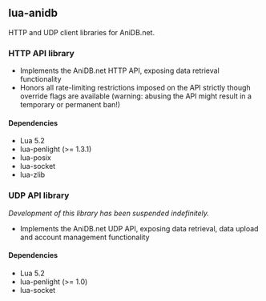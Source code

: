 ## lua-anidb

HTTP and UDP client libraries for AniDB.net.

### HTTP API library

* Implements the AniDB.net HTTP API, exposing data retrieval
  functionality
* Honors all rate-limiting restrictions imposed on the API strictly
  though override flags are available (warning: abusing the API might
  result in a temporary or permanent ban!)

#### Dependencies

* Lua 5.2
* lua-penlight (>= 1.3.1)
* lua-posix
* lua-socket
* lua-zlib

### UDP API library

_Development of this library has been suspended indefinitely._

* Implements the AniDB.net UDP API, exposing data retrieval, data upload
  and account management functionality

#### Dependencies

* Lua 5.2
* lua-penlight (>= 1.0)
* lua-socket
